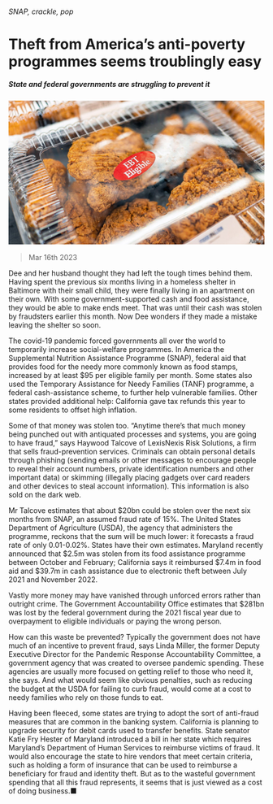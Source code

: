 ###### SNAP, crackle, pop

# Theft from America’s anti-poverty programmes seems troublingly easy 

##### State and federal governments are struggling to prevent it 

![image](images/20230318_USP503.jpg) 

> Mar 16th 2023 

Dee and her husband thought they had left the tough times behind them. Having spent the previous six months living in a homeless shelter in Baltimore with their small child, they were finally living in an apartment on their own. With some government-supported cash and food assistance, they would be able to make ends meet. That was until their cash was stolen by fraudsters earlier this month. Now Dee wonders if they made a mistake leaving the shelter so soon.

The covid-19 pandemic forced governments all over the world to temporarily increase social-welfare programmes. In America the Supplemental Nutrition Assistance Programme (SNAP), federal aid that provides food for the needy more commonly known as food stamps, increased by at least $95 per eligible family per month. Some states also used the Temporary Assistance for Needy Families (TANF) programme, a federal cash-assistance scheme, to further help vulnerable families. Other states provided additional help: California gave tax refunds this year to some residents to offset high inflation.

Some of that money was stolen too. “Anytime there’s that much money being punched out with antiquated processes and systems, you are going to have fraud,” says Haywood Talcove of LexisNexis Risk Solutions, a firm that sells fraud-prevention services. Criminals can obtain personal details through phishing (sending emails or other messages to encourage people to reveal their account numbers, private identification numbers and other important data) or skimming (illegally placing gadgets over card readers and other devices to steal account information). This information is also sold on the dark web.

Mr Talcove estimates that about $20bn could be stolen over the next six months from SNAP, an assumed fraud rate of 15%. The United States Department of Agriculture (USDA), the agency that administers the programme, reckons that the sum will be much lower: it forecasts a fraud rate of only 0.01-0.02%. States have their own estimates. Maryland recently announced that $2.5m was stolen from its food assistance programme between October and February; California says it reimbursed $7.4m in food aid and $39.7m in cash assistance due to electronic theft between July 2021 and November 2022.

Vastly more money may have vanished through unforced errors rather than outright crime. The Government Accountability Office estimates that $281bn was lost by the federal government during the 2021 fiscal year due to overpayment to eligible individuals or paying the wrong person.

How can this waste be prevented? Typically the government does not have much of an incentive to prevent fraud, says Linda Miller, the former Deputy Executive Director for the Pandemic Response Accountability Committee, a government agency that was created to oversee pandemic spending. These agencies are usually more focused on getting relief to those who need it, she says. And what would seem like obvious penalties, such as reducing the budget at the USDA for failing to curb fraud, would come at a cost to needy families who rely on those funds to eat.

Having been fleeced, some states are trying to adopt the sort of anti-fraud measures that are common in the banking system. California is planning to upgrade security for debit cards used to transfer benefits. State senator Katie Fry Hester of Maryland introduced a bill in her state which requires Maryland’s Department of Human Services to reimburse victims of fraud. It would also encourage the state to hire vendors that meet certain criteria, such as holding a form of insurance that can be used to reimburse a beneficiary for fraud and identity theft. But as to the wasteful government spending that all this fraud represents, it seems that is just viewed as a cost of doing business.■


